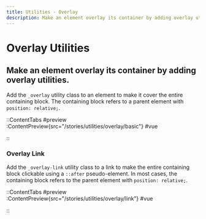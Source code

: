```yaml
---
title: Utilities - Overlay
description: Make an element overlay its container by adding overlay utilities. 
---
```


# Overlay Utilities
## Make an element overlay its container by adding overlay utilities. 

Add the `_overlay` utility class to an element to make it cover the entire containing block. The containing block refers to a parent element with `position: relative;`.

::ContentTabs
#preview
:ContentPreview{src="/stories/utilities/overlay/basic"}
#vue
<!-- Autodocs{src="@inkline/inkline/stories/utilities/overlay/basic.vue" lang="vue"} -->
::


### Overlay Link
Add the `_overlay-link` utility class to a link to make the entire containing block clickable using a `::after` pseudo-element. In most cases, the containing block refers to the parent element with `position: relative;`.

::ContentTabs
#preview
:ContentPreview{src="/stories/utilities/overlay/link"}
#vue
<!-- Autodocs{src="@inkline/inkline/stories/utilities/overlay/link.vue" lang="vue"} -->
::

